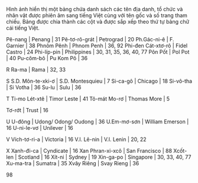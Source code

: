 Hình ảnh hiển thị một bảng chứa danh sách các tên địa danh, tổ chức và nhân vật được phiên âm sang tiếng Việt cùng với tên gốc và số trang tham chiếu. Bảng được chia thành các cột và được sắp xếp theo thứ tự bảng chữ cái tiếng Việt.

Pê-nang | Penang | 31
Pê-tơ-rô-grát | Petrograd | 20
Ph.Gác-ni-ê | F. Garnier | 38
Phnôm Pênh | Phnom Penh | 36, 92
Phi-đen Cát-xtơ-rô | Fidel Castro | 24
Phi-líp-pin | Philippines | 30, 31, 35, 36, 40, 77
Pôn Pốt | Pol Pot | 40
Pu-côm-bô | Pu Kom Pô | 36

R
Ra-ma | Rama | 32, 33

S
S.D. Môn-te-xki-ơ | S.D. Montesquieu | 7
Si-ca-gô | Chicago | 18
Si-vô-tha | Si Votha | 36
Su-lu | Sulu | 36

T
Ti-mo Lét-xtê | Timor Leste | 41
Tô-mát Mo-rơ | Thomas More | 5

Tơ-rớt | Trust | 16

U
U-đông | Udong/ Odong/ Oudong | 36
U.Em-mơ-sơn | William Emerson | 16
U-ni-le-vơ | Unilever | 16

V
Vích-tơ-ri-a | Victoria | 16
V.I. Lê-nin | V.I. Lenin | 20, 22

X
Xanh-đi-ca | Cyndicate | 16
Xan Phran-xi-xcô | San Francisco | 88
Xcốt-len | Scotland | 16
Xít-ni | Sydney | 19
Xin-ga-po | Singapore | 30, 33, 40, 77
Xu-ma-tra | Sumatra | 35
Xvây Riêng | Svay Rieng | 36

98